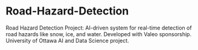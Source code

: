 # Road-Hazard-Detection
Road Hazard Detection Project: AI-driven system for real-time detection of road hazards like snow, ice, and water. Developed with Valeo sponsorship. University of Ottawa AI and Data Science project.
